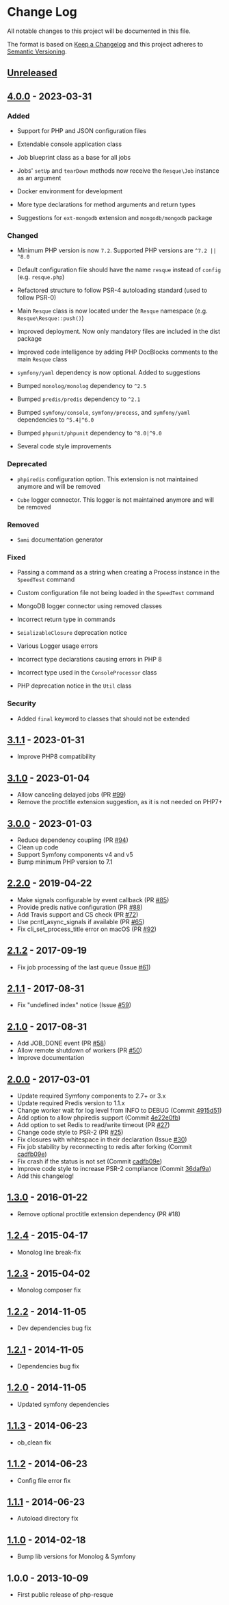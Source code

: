 # Change Log

All notable changes to this project will be documented in this file.

The format is based on [Keep a Changelog](http://keepachangelog.com/)
and this project adheres to [Semantic Versioning](http://semver.org/).

## [Unreleased]

## [4.0.0] - 2023-03-31

### Added

-   Support for PHP and JSON configuration files

-   Extendable console application class

-   Job blueprint class as a base for all jobs

-   Jobs' `setUp` and `tearDown` methods now receive the `Resque\Job` instance as an argument

-   Docker environment for development

-   More type declarations for method arguments and return types

-   Suggestions for `ext-mongodb` extension and `mongodb/mongodb` package

### Changed

-   Minimum PHP version is now `7.2`. Supported PHP versions are `^7.2 || ^8.0`

-   Default configuration file should have the name `resque` instead of `config` (e.g. `resque.php`)

-   Refactored structure to follow PSR-4 autoloading standard (used to follow PSR-0)

-   Main `Resque` class is now located under the `Resque` namespace (e.g. `Resque\Resque::push()`)

-   Improved deployment. Now only mandatory files are included in the dist package

-   Improved code intelligence by adding PHP DocBlocks comments to the main `Resque` class

-   `symfony/yaml` dependency is now optional. Added to suggestions

-   Bumped `monolog/monolog` dependency to `^2.5`

-   Bumped `predis/predis` dependency to `^2.1`

-   Bumped `symfony/console`, `symfony/process`, and `symfony/yaml` dependencies to `^5.4|^6.0`

-   Bumped `phpunit/phpunit` dependency to `^8.0|^9.0`

-   Several code style improvements

### Deprecated

-   `phpiredis` configuration option. This extension is not maintained anymore and will be removed

-   `Cube` logger connector. This logger is not maintained anymore and will be removed

### Removed

-   `Sami` documentation generator

### Fixed

-   Passing a command as a string when creating a Process instance in the `SpeedTest` command

-   Custom configuration file not being loaded in the `SpeedTest` command

-   MongoDB logger connector using removed classes

-   Incorrect return type in commands

-   `SeializableClosure` deprecation notice

-   Various Logger usage errors

-   Incorrect type declarations causing errors in PHP 8

-   Incorrect type used in the `ConsoleProcessor` class

-   PHP deprecation notice in the `Util` class

### Security

-   Added `final` keyword to classes that should not be extended

## [3.1.1] - 2023-01-31

-   Improve PHP8 compatibility

## [3.1.0] - 2023-01-04

-   Allow canceling delayed jobs (PR [#99](https://github.com/mjphaynes/php-resque/pull/99))
-   Remove the proctitle extension suggestion, as it is not needed on PHP7+

## [3.0.0] - 2023-01-03

-   Reduce dependency coupling (PR [#94](https://github.com/mjphaynes/php-resque/pull/94))
-   Clean up code
-   Support Symfony components v4 and v5
-   Bump minimum PHP version to 7.1

## [2.2.0] - 2019-04-22

-   Make signals configurable by event callback (PR [#85](https://github.com/mjphaynes/php-resque/pull/85))
-   Provide predis native configuration (PR [#88](https://github.com/mjphaynes/php-resque/pull/88))
-   Add Travis support and CS check (PR [#72](https://github.com/mjphaynes/php-resque/pull/72))
-   Use pcntl_async_signals if available (PR [#65](https://github.com/mjphaynes/php-resque/pull/65))
-   Fix cli_set_process_title error on macOS (PR [#92](https://github.com/mjphaynes/php-resque/pull/92))

## [2.1.2] - 2017-09-19

-   Fix job processing of the last queue (Issue [#61](https://github.com/mjphaynes/php-resque/issues/61))

## [2.1.1] - 2017-08-31

-   Fix "undefined index" notice (Issue [#59](https://github.com/mjphaynes/php-resque/issues/59))

## [2.1.0] - 2017-08-31

-   Add JOB_DONE event (PR [#58](https://github.com/mjphaynes/php-resque/pull/58))
-   Allow remote shutdown of workers (PR [#50](https://github.com/mjphaynes/php-resque/pull/50))
-   Improve documentation

## [2.0.0] - 2017-03-01

-   Update required Symfony components to 2.7+ or 3.x
-   Update required Predis version to 1.1.x
-   Change worker wait for log level from INFO to DEBUG (Commit [4915d51](https://github.com/mjphaynes/php-resque/commit/4915d51ca2593a743cecbab9597ad6a1314bdbed))
-   Add option to allow phpiredis support (Commit [4e22e0fb](https://github.com/mjphaynes/php-resque/commit/4e22e0fb31d8658c2a1ef73a5a44c927fd88d55c))
-   Add option to set Redis to read/write timeout (PR [#27](https://github.com/mjphaynes/php-resque/pull/27))
-   Change code style to PSR-2 (PR [#25](https://github.com/mjphaynes/php-resque/pull/25))
-   Fix closures with whitespace in their declaration (Issue [#30](https://github.com/mjphaynes/php-resque/issues/30))
-   Fix job stability by reconnecting to redis after forking (Commit [cadfb09e](https://github.com/mjphaynes/php-resque/commit/cadfb09e81152cf902ef7f20e6883d29e6d1373b))
-   Fix crash if the status is not set (Commit [cadfb09e](https://github.com/mjphaynes/php-resque/commit/cadfb09e81152cf902ef7f20e6883d29e6d1373b))
-   Improve code style to increase PSR-2 compliance (Commit [36daf9a](https://github.com/mjphaynes/php-resque/commit/36daf9a23128e75eab15522ecc595ece8e4b6874))
-   Add this changelog!

## [1.3.0] - 2016-01-22

-   Remove optional proctitle extension dependency (PR #18)

## [1.2.4] - 2015-04-17

-   Monolog line break-fix

## [1.2.3] - 2015-04-02

-   Monolog composer fix

## [1.2.2] - 2014-11-05

-   Dev dependencies bug fix

## [1.2.1] - 2014-11-05

-   Dependencies bug fix

## [1.2.0] - 2014-11-05

-   Updated symfony dependencies

## [1.1.3] - 2014-06-23

-   ob_clean fix

## [1.1.2] - 2014-06-23

-   Config file error fix

## [1.1.1] - 2014-06-23

-   Autoload directory fix

## [1.1.0] - 2014-02-18

-   Bump lib versions for Monolog & Symfony

## 1.0.0 - 2013-10-09

-   First public release of php-resque

[unreleased]: https://github.com/mjphaynes/php-resque/compare/4.0.0...HEAD
[4.0.0]: https://github.com/mjphaynes/php-resque/compare/3.1.1...4.0.0
[3.1.1]: https://github.com/mjphaynes/php-resque/compare/3.1.0...3.1.1
[3.1.0]: https://github.com/mjphaynes/php-resque/compare/3.0.0...3.1.0
[3.0.0]: https://github.com/mjphaynes/php-resque/compare/2.2.0...3.0.0
[2.2.0]: https://github.com/mjphaynes/php-resque/compare/2.1.2...2.2.0
[2.1.2]: https://github.com/mjphaynes/php-resque/compare/2.1.1...2.1.2
[2.1.1]: https://github.com/mjphaynes/php-resque/compare/2.1.0...2.1.1
[2.1.0]: https://github.com/mjphaynes/php-resque/compare/2.0.0...2.1.0
[2.0.0]: https://github.com/mjphaynes/php-resque/compare/1.3.0...2.0.0
[1.3.0]: https://github.com/mjphaynes/php-resque/compare/1.2.4...1.3.0
[1.2.4]: https://github.com/mjphaynes/php-resque/compare/1.2.3...1.2.4
[1.2.3]: https://github.com/mjphaynes/php-resque/compare/1.2.2...1.2.3
[1.2.2]: https://github.com/mjphaynes/php-resque/compare/1.2.1...1.2.2
[1.2.1]: https://github.com/mjphaynes/php-resque/compare/1.2.0...1.2.1
[1.2.0]: https://github.com/mjphaynes/php-resque/compare/1.1.3...1.2.0
[1.1.3]: https://github.com/mjphaynes/php-resque/compare/1.1.2...1.1.3
[1.1.2]: https://github.com/mjphaynes/php-resque/compare/1.1.1...1.1.2
[1.1.1]: https://github.com/mjphaynes/php-resque/compare/1.1.0...1.1.1
[1.1.0]: https://github.com/mjphaynes/php-resque/compare/1.0.0...1.1.0
